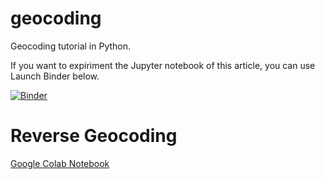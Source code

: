 # geocoding
Geocoding tutorial in Python.

If you want to expiriment the Jupyter notebook of this article, you can use Launch Binder below.

[![Binder](https://mybinder.org/badge_logo.svg)](https://mybinder.org/v2/gh/shakasom/geocoding/master)



# Reverse Geocoding 

[Google Colab Notebook](https://github.com/shakasom/geocoding/blob/master/ReverseGeocoding.ipynb)
